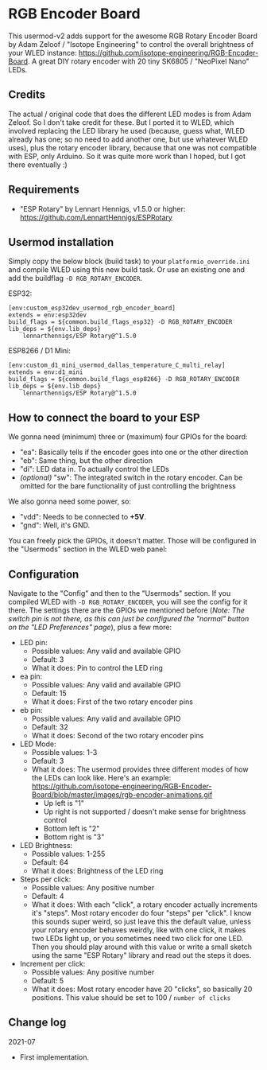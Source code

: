 # RGB Encoder Board

This usermod-v2 adds support for the awesome RGB Rotary Encoder Board by Adam Zeloof / "Isotope Engineering" to control the overall brightness of your WLED instance: https://github.com/isotope-engineering/RGB-Encoder-Board. A great DIY rotary encoder with 20 tiny SK6805 / "NeoPixel Nano" LEDs.

## Credits
The actual / original code that does the different LED modes is from Adam Zeloof. So I don't take credit for these. But I ported it to WLED, which involved replacing the LED library he used (because, guess what, WLED already has one; so no need to add another one, but use whatever WLED uses), plus the rotary encoder library, because that one was not compatible with ESP, only Arduino.
So it was quite more work than I hoped, but I got there eventually :)

## Requirements
* "ESP Rotary" by Lennart Hennigs, v1.5.0 or higher: https://github.com/LennartHennigs/ESPRotary

## Usermod installation
Simply copy the below block (build task) to your `platformio_override.ini` and compile WLED using this new build task. Or use an existing one and add the buildflag `-D RGB_ROTARY_ENCODER`.

ESP32:
```
[env:custom_esp32dev_usermod_rgb_encoder_board]
extends = env:esp32dev
build_flags = ${common.build_flags_esp32} -D RGB_ROTARY_ENCODER
lib_deps = ${env.lib_deps}
    lennarthennigs/ESP Rotary@^1.5.0
```

ESP8266 / D1 Mini:
```
[env:custom_d1_mini_usermod_dallas_temperature_C_multi_relay]
extends = env:d1_mini
build_flags = ${common.build_flags_esp8266} -D RGB_ROTARY_ENCODER
lib_deps = ${env.lib_deps}
    lennarthennigs/ESP Rotary@^1.5.0    
```

## How to connect the board to your ESP
We gonna need (minimum) three or (maximum) four GPIOs for the board:
* "ea": Basically tells if the encoder goes into one or the other direction
* "eb": Same thing, but the other direction
* "di": LED data in. To actually control the LEDs
* *(optional)* "sw": The integrated switch in the rotary encoder. Can be omitted for the bare functionality of just controlling the brightness

We also gonna need some power, so:

* "vdd": Needs to be connected to **+5V**.
* "gnd": Well, it's GND.

You can freely pick the GPIOs, it doesn't matter. Those will be configured in the "Usermods" section in the WLED web panel:

## Configuration
Navigate to the "Config" and then to the "Usermods" section. If you compiled WLED with `-D RGB_ROTARY_ENCODER`, you will see the config for it there. The settings there are the GPIOs we mentioned before (*Note: The switch pin is not there, as this can just be configured the "normal" button on the "LED Preferences" page*), plus a few more:
* LED pin:
  * Possible values: Any valid and available GPIO
  * Default: 3
  * What it does: Pin to control the LED ring
* ea pin:
  * Possible values: Any valid and available GPIO
  * Default: 15
  * What it does: First of the two rotary encoder pins
* eb pin:
  * Possible values: Any valid and available GPIO
  * Default: 32
  * What it does: Second of the two rotary encoder pins
* LED Mode:
  * Possible values: 1-3
  * Default: 3
  * What it does: The usermod provides three different modes of how the LEDs can look like. Here's an example: https://github.com/isotope-engineering/RGB-Encoder-Board/blob/master/images/rgb-encoder-animations.gif
    * Up left is "1"
    * Up right is not supported / doesn't make sense for brightness control
    * Bottom left is "2"
    * Bottom right is "3"
* LED Brightness:
  * Possible values: 1-255
  * Default: 64
  * What it does: Brightness of the LED ring
* Steps per click:
  * Possible values: Any positive number
  * Default: 4
  * What it does: With each "click", a rotary encoder actually increments it's "steps". Most rotary encoder do four "steps" per "click". I know this sounds super weird, so just leave this the default value, unless your rotary encoder behaves weirdly, like with one click, it makes two LEDs light up, or you sometimes need two click for one LED. Then you should play around with this value or write a small sketch using the same "ESP Rotary" library and read out the steps it does.
* Increment per click:
  * Possible values: Any positive number
  * Default: 5
  * What it does: Most rotary encoder have 20 "clicks", so basically 20 positions. This value should be set to 100 / `number of clicks`

## Change log
2021-07
* First implementation.